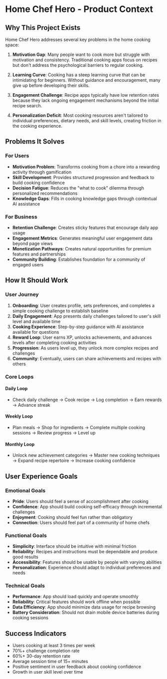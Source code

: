 # Home Chef Hero - Product Context

## Why This Project Exists

Home Chef Hero addresses several key problems in the home cooking space:

1. **Motivation Gap**: Many people want to cook more but struggle with motivation and consistency. Traditional cooking apps focus on recipes but don't address the psychological barriers to regular cooking.

2. **Learning Curve**: Cooking has a steep learning curve that can be intimidating for beginners. Without guidance and encouragement, many give up before developing their skills.

3. **Engagement Challenge**: Recipe apps typically have low retention rates because they lack ongoing engagement mechanisms beyond the initial recipe search.

4. **Personalization Deficit**: Most cooking resources aren't tailored to individual preferences, dietary needs, and skill levels, creating friction in the cooking experience.

## Problems It Solves

### For Users

- **Motivation Problem**: Transforms cooking from a chore into a rewarding activity through gamification
- **Skill Development**: Provides structured progression and feedback to build cooking confidence
- **Decision Fatigue**: Reduces the "what to cook" dilemma through personalized recommendations
- **Knowledge Gaps**: Fills in cooking knowledge gaps through contextual AI assistance

### For Business

- **Retention Challenge**: Creates sticky features that encourage daily app usage
- **Engagement Metrics**: Generates meaningful user engagement data beyond page views
- **Monetization Pathways**: Creates natural opportunities for premium features and partnerships
- **Community Building**: Establishes foundation for a community of engaged users

## How It Should Work

### User Journey

1. **Onboarding**: User creates profile, sets preferences, and completes a simple cooking challenge to establish baseline
2. **Daily Engagement**: App presents daily challenges tailored to user's skill level and available time
3. **Cooking Experience**: Step-by-step guidance with AI assistance available for questions
4. **Reward Loop**: User earns XP, unlocks achievements, and advances levels after completing cooking activities
5. **Progression**: As users level up, they unlock more complex recipes and challenges
6. **Community**: Eventually, users can share achievements and recipes with others

### Core Loops

#### Daily Loop
- Check daily challenge → Cook recipe → Log completion → Earn rewards → Advance streak

#### Weekly Loop
- Plan meals → Shop for ingredients → Complete multiple cooking sessions → Review progress → Level up

#### Monthly Loop
- Unlock new achievement categories → Master new cooking techniques → Expand recipe repertoire → Increase cooking confidence

## User Experience Goals

### Emotional Goals

- **Pride**: Users should feel a sense of accomplishment after cooking
- **Confidence**: App should build cooking self-efficacy through incremental challenges
- **Enjoyment**: Cooking should feel fun rather than obligatory
- **Connection**: Users should feel part of a community of home chefs

### Functional Goals

- **Simplicity**: Interface should be intuitive with minimal friction
- **Reliability**: Recipes and instructions must be dependable and produce good results
- **Accessibility**: Features should be usable by people with varying abilities
- **Personalization**: Experience should adapt to individual preferences and needs

### Technical Goals

- **Performance**: App should load quickly and operate smoothly
- **Reliability**: Critical features should work offline when possible
- **Data Efficiency**: App should minimize data usage for recipe browsing
- **Battery Consideration**: Should not drain mobile device batteries during cooking sessions

## Success Indicators

- Users cooking at least 3 times per week
- 70%+ challenge completion rate
- 60%+ 30-day retention rate
- Average session time of 15+ minutes
- Positive sentiment in user feedback about cooking confidence
- Growth in user skill level over time
